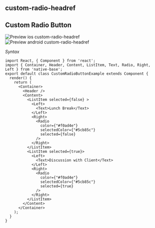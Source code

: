 ## custom-radio-headref
## Custom Radio Button


![Preview ios custom-radio-headref](https://github.com/GeekyAnts/NativeBase-KitchenSink/raw/v2.4.9/screenshots/ios/radio-custom.png)
![Preview android custom-radio-headref](https://github.com/GeekyAnts/NativeBase-KitchenSink/raw/v2.4.9/screenshots/android/radio-custom.png)

*Syntax*

<pre class="line-numbers"><code class="language-jsx">import React, { Component } from 'react';
import { Container, Header, Content, ListItem, Text, Radio, Right, Left } from 'native-base';
export default class CustomRadioButtonExample extends Component {
  render() {
    return (
      &lt;Container>
        &lt;Header />
        &lt;Content>
          &lt;ListItem selected={false} >
            &lt;Left>
              &lt;Text>Lunch Break&lt;/Text>
            &lt;/Left>
            &lt;Right>
              &lt;Radio
                color={"#f0ad4e"}
                selectedColor={"#5cb85c"}
                selected={false}
              />
            &lt;/Right>
          &lt;/ListItem>
          &lt;ListItem selected={true}>
            &lt;Left>
              &lt;Text>Discussion with Client&lt;/Text>
            &lt;/Left>
            &lt;Right>
              &lt;Radio
                color={"#f0ad4e"}
                selectedColor={"#5cb85c"}
                selected={true}
              />
            &lt;/Right>
          &lt;/ListItem>
        &lt;/Content>
      &lt;/Container>
    );
  }
}</code></pre><br />

